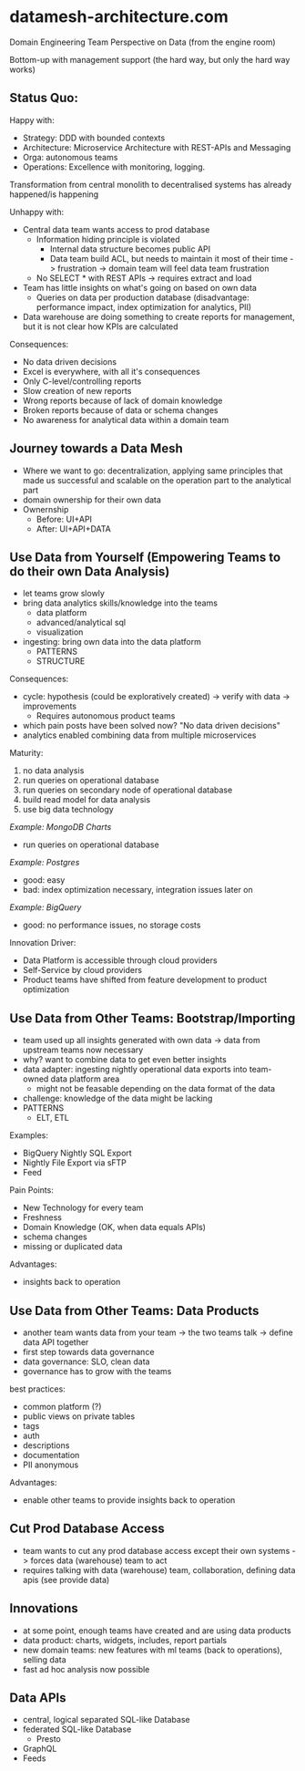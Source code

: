 # datamesh-architecture.com

Domain Engineering Team Perspective on Data (from the engine room)

Bottom-up with management support (the hard way, but only the hard way works)

## Status Quo:

Happy with:

- Strategy: DDD with bounded contexts
- Architecture: Microservice Architecture with REST-APIs and Messaging
- Orga: autonomous teams
- Operations: Excellence with monitoring, logging.

Transformation from central monolith to decentralised systems has already happened/is happening

Unhappy with:

- Central data team wants access to prod database
  - Information hiding principle is violated 
    - Internal data structure becomes public API
    - Data team build ACL, but needs to maintain it most of their time -> frustration -> domain team will feel data team frustration
  - No SELECT * with REST APIs -> requires extract and load
- Team has little insights on what's going on based on own data
  - Queries on data per production database (disadvantage: performance impact, index optimization for analytics, PII)
- Data warehouse are doing something to create reports for management, but it is not clear how KPIs are calculated

Consequences:

- No data driven decisions
- Excel is everywhere, with all it's consequences
- Only C-level/controlling reports
- Slow creation of new reports
- Wrong reports because of lack of domain knowledge
- Broken reports because of data or schema changes
- No awareness for analytical data within a domain team

## Journey towards a Data Mesh

- Where we want to go: decentralization, applying same principles that made us successful and scalable on the operation part to the analytical part
- domain ownership for their own data
- Ownernship
  - Before: UI+API 
  - After: UI+API+DATA

## Use Data from Yourself (Empowering Teams to do their own Data Analysis)

- let teams grow slowly
- bring data analytics skills/knowledge into the teams
  - data platform
  - advanced/analytical sql
  - visualization
- ingesting: bring own data into the data platform
  - PATTERNS
  - STRUCTURE

Consequences:
- cycle: hypothesis (could be exploratively created) -> verify with data -> improvements
  - Requires autonomous product teams
- which pain posts have been solved now? "No data driven decisions"
- analytics enabled combining data from multiple microservices

Maturity:
1. no data analysis
2. run queries on operational database
3. run queries on secondary node of operational database
4. build read model for data analysis
5. use big data technology

_Example: MongoDB Charts_

- run queries on operational database 

_Example: Postgres_

- good: easy
- bad: index optimization necessary, integration issues later on

_Example: BigQuery_

- good: no performance issues, no storage costs

Innovation Driver: 
- Data Platform is accessible through cloud providers
- Self-Service by cloud providers
- Product teams have shifted from feature development to product optimization 

## Use Data from Other Teams: Bootstrap/Importing

- team used up all insights generated with own data -> data from upstream teams now necessary
- why? want to combine data to get even better insights
- data adapter: ingesting nightly operational data exports into team-owned data platform area
  - might not be feasable depending on the data format of the data
- challenge: knowledge of the data might be lacking
- PATTERNS
  - ELT, ETL

Examples: 
- BigQuery Nightly SQL Export
- Nightly File Export via sFTP
- Feed

Pain Points:
- New Technology for every team
- Freshness
- Domain Knowledge (OK, when data equals APIs)
- schema changes
- missing or duplicated data

Advantages:
- insights back to operation

## Use Data from Other Teams: Data Products

- another team wants data from your team -> the two teams talk -> define data API together
- first step towards data governance
- data governance: SLO, clean data
- governance has to grow with the teams

best practices:
- common platform (?)
- public views on private tables
- tags
- auth
- descriptions
- documentation
- PII anonymous

Advantages:
- enable other teams to provide insights back to operation

## Cut Prod Database Access

- team wants to cut any prod database access except their own systems -> forces data (warehouse) team to act
- requires talking with data (warehouse) team, collaboration, defining data apis (see provide data)

## Innovations

- at some point, enough teams have created and are using data products
- data product: charts, widgets, includes, report partials
- new domain teams: new features with ml teams (back to operations), selling data
- fast ad hoc analysis now possible






Data APIs
---
- central, logical separated SQL-like Database
- federated SQL-like Database
  - Presto
- GraphQL
- Feeds


